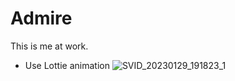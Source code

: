 # Admire
This is me at work.

- Use Lottie animation
![SVID_20230129_191823_1](https://user-images.githubusercontent.com/98304653/215333792-830b0fbf-0da3-40a3-a886-31597c9a8421.gif)
